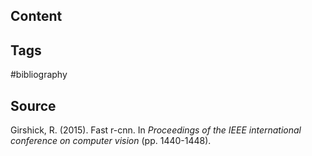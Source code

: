 ## Content

## Tags
#bibliography 

## Source
Girshick, R. (2015). Fast r-cnn. In _Proceedings of the IEEE international conference on computer vision_ (pp. 1440-1448).


